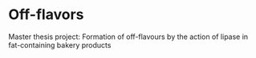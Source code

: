 # Off-flavors
Master thesis project: Formation of off-flavours by the action of lipase in fat-containing bakery products
